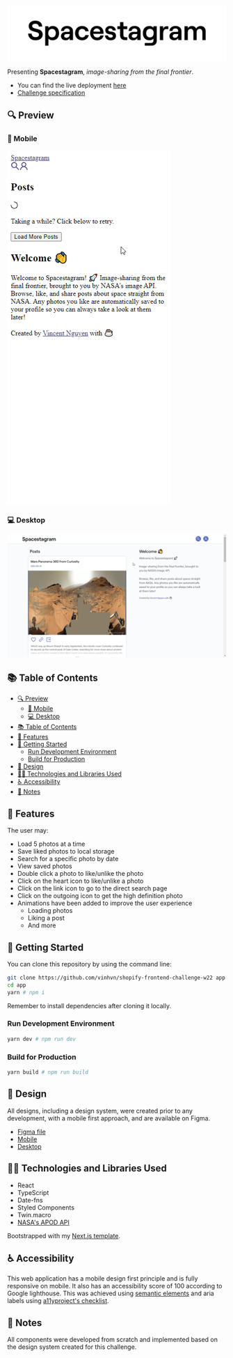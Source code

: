 <div align="text-align:center">
  <img src="./docs/spacestagram-banner.png" width="1024px">
</div>

Presenting **Spacestagram**, *image-sharing from the final frontier*.

- You can find the live deployment [here](https://shopify-frontend-challenge-w22.vercel.app/)
- [Challenge specification](https://docs.google.com/document/d/1QlC6htA5SXEl3YruAOkJWj2-0W3w-n0UOzGuJ1EcktQ/edit)

## 🔍 Preview

### 📱 Mobile

![Mobile Preview](docs/C8zZwF4FBN.gif)

### 💻 Desktop

![Desktop Preview](docs/IPo8OF5Hwe.gif)

## 📚 Table of Contents

- [🔍 Preview](#-preview)
  - [📱 Mobile](#-mobile)
  - [💻 Desktop](#-desktop)
- [📚 Table of Contents](#-table-of-contents)
- [🚀 Features](#-features)
- [🔧 Getting Started](#-getting-started)
  - [Run Development Environment](#run-development-environment)
  - [Build for Production](#build-for-production)
- [🎨 Design](#-design)
- [👩‍💻 Technologies and Libraries Used](#-technologies-and-libraries-used)
- [♿ Accessibility](#-accessibility)
- [📝 Notes](#-notes)

## 🚀 Features

The user may:

- Load 5 photos at a time
- Save liked photos to local storage
- Search for a specific photo by date
- View saved photos
- Double click a photo to like/unlike the photo
- Click on the heart icon to like/unlike a photo
- Click on the link icon to go to the direct search page
- Click on the outgoing icon to get the high definition photo
- Animations have been added to improve the user experience
  - Loading photos
  - Liking a post
  - And more

## 🔧 Getting Started

You can clone this repository by using the command line:

```bash
git clone https://github.com/vinhvn/shopify-frontend-challenge-w22 app
cd app
yarn # npm i
```

Remember to install dependencies after cloning it locally.

### Run Development Environment

```bash
yarn dev # npm run dev
```

### Build for Production

```bash
yarn build # npm run build
```

## 🎨 Design

All designs, including a design system, were created prior to any development, with a mobile first approach, and are available on Figma.

- [Figma file](https://www.figma.com/file/VRQiOIdvgQdqHjx20rhRhE/Spacestagram?node-id=0%3A1)
- [Mobile](https://www.figma.com/file/VRQiOIdvgQdqHjx20rhRhE/Spacestagram?node-id=2%3A16)
- [Desktop](https://www.figma.com/file/VRQiOIdvgQdqHjx20rhRhE/Spacestagram?node-id=2%3A15)

## 👩‍💻 Technologies and Libraries Used

- React
- TypeScript
- Date-fns
- Styled Components
- Twin.macro
- [NASA's APOD API](https://github.com/nasa/apod-api)

Bootstrapped with my [Next.js template](https://github.com/vinhvn/next-typescript-twin-styled-eslint-starter).

## ♿ Accessibility

This web application has a mobile design first principle and is fully responsive on mobile. It also has an accessibility score of 100 according to Google lighthouse. This was achieved using [semantic elements](https://developer.mozilla.org/en-US/docs/Glossary/Semantics) and aria labels using [a11yproject's checklist](https://www.a11yproject.com/checklist/).

## 📝 Notes

All components were developed from scratch and implemented based on the design system created for this challenge.
